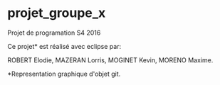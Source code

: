 # projet_groupe_x
Projet de programation S4 2016

Ce projet* est réalisé avec eclipse par:

ROBERT Elodie,
MAZERAN Lorris,
MOGINET Kevin,
MORENO Maxime.

*Representation graphique d'objet git.
